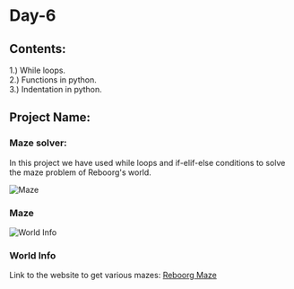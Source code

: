 # Day-6
## Contents:
1.) While loops.\
2.) Functions in python.\
3.) Indentation in python.
## Project Name:
### Maze solver:
In this project we have used while loops and if-elif-else conditions to solve the maze problem of Reboorg's world.

![Maze](https://github.com/govindrathore27/100-Days-Of-Python/blob/main/Day-6/maze.png)
### Maze

![World Info](https://github.com/govindrathore27/100-Days-Of-Python/blob/main/Day-6/world_info.png)
### World Info

Link to the website to get various mazes:
[Reboorg Maze](https://reeborg.ca/reeborg.html?lang=en&mode=python&menu=worlds%2Fmenus%2Freeborg_intro_en.json&name=Maze&url=worlds%2Ftutorial_en%2Fmaze1.json)

